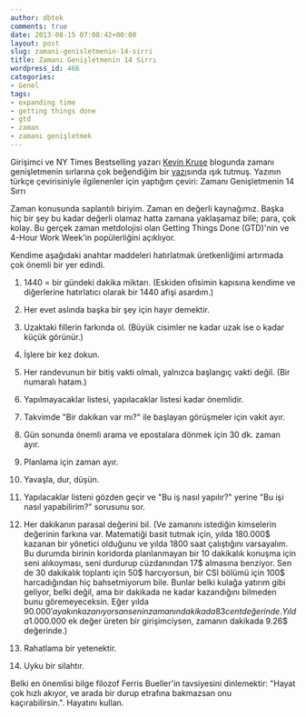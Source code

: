 ```yaml
---
author: dbtek
comments: true
date: 2013-08-15 07:08:42+00:00
layout: post
slug: zamani-genisletmenin-14-sirri
title: Zamanı Genişletmenin 14 Sırrı
wordpress_id: 466
categories:
- Genel
tags:
- expanding time
- getting things done
- gtd
- zaman
- zamanı genişletmek
---
```


Girişimci ve NY Times Bestselling yazarı [Kevin Kruse](http://kevinkruse.com/) blogunda zamanı genişletmenin sırlarına çok beğendiğim bir [yazı](http://kevinkruse.com/14-secrets-to-expanding-time/)sında ışık tutmuş. Yazının türkçe çevirisiniyle ilgilenenler için yaptığım çeviri:
Zamanı Genişletmenin 14 Sırrı

Zaman konusunda saplantılı biriyim. Zaman en değerli kaynağımız. Başka hiç bir şey bu kadar değerli olamaz hatta zamana yaklaşamaz bile; para, çok kolay. Bu gerçek zaman metdolojisi olan Getting Things Done (GTD)'nin ve 4-Hour Work Week'in popülerliğini açıklıyor.

Kendime aşağıdaki anahtar maddeleri hatırlatmak üretkenliğimi artırmada çok önemli bir yer edindi.



	
  1. 1440 = bir gündeki dakika miktarı. (Eskiden ofisimin kapısına kendime ve diğerlerine hatırlatıcı olarak bir 1440 afişi asardım.)

	
  2. Her evet aslında başka bir şey için hayır demektir.

	
  3. Uzaktaki fillerin farkında ol. (Büyük cisimler ne kadar uzak ise o kadar küçük görünür.)

	
  4. İşlere bir kez dokun.

	
  5. Her randevunun bir bitiş vakti olmalı, yalnızca başlangıç vakti değil. (Bir numaralı hatam.)

	
  6. Yapılmayacaklar listesi, yapılacaklar listesi kadar önemlidir.

	
  7. Takvimde "Bir dakikan var mı?" ile başlayan görüşmeler için vakit ayır.

	
  8. Gün sonunda önemli arama ve epostalara dönmek için 30 dk. zaman ayır.

	
  9. Planlama için zaman ayır.

	
  10. Yavaşla, dur, düşün.

	
  11. Yapılacaklar listeni gözden geçir ve "Bu iş nasıl yapılır?" yerine "Bu işi nasıl yapabilirim?" sorusunu sor.

	
  12. Her dakikanın parasal değerini bil. (Ve zamanını istediğin kimselerin değerinin farkına var. Matematiği basit tutmak için, yılda 180.000$ kazanan bir yönetici olduğunu ve yılda 1800 saat çalıştığını varsayalım. Bu durumda birinin koridorda planlanmayan bir 10 dakikalık konuşma için seni alıkoyması, seni durdurup cüzdanından 17$ almasına benziyor. Sen de 30 dakikalık toplantı için 50$ harcıyorsun, bir CSI bölümü için 100$ harcadığından hiç bahsetmiyorum bile. Bunlar belki kulağa yatırım gibi geliyor, belki değil, ama bir dakikada ne kadar kazandığını bilmeden bunu göremeyeceksin. Eğer yılda 90.000$'a yakın kazanıyorsan senin zamanın dakikada 83 cent değerinde. Yılda 1.000.000$ ek değer üreten bir girişimciysen, zamanın dakikada 9.26$ değerinde.)

	
  13. Rahatlama bir yetenektir.

	
  14. Uyku bir silahtır.


Belki en önemlisi bilge filozof Ferris Bueller'in tavsiyesini dinlemektir: "Hayat çok hızlı akıyor, ve arada bir durup etrafına bakmazsan onu kaçırabilirsin.". Hayatını kullan.
